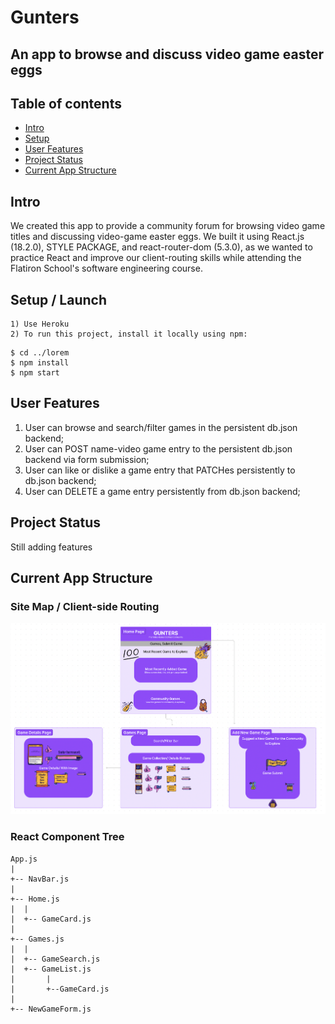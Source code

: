 # Gunters
## An app to browse and discuss video game easter eggs

## Table of contents
* [Intro](#intro)
* [Setup](#setup)
* [User Features](#user-features)
* [Project Status](#project-status)
* [Current App Structure](#current-app-structure)

## Intro 
We created this app to provide a community forum for browsing video game titles and discussing video-game easter eggs. We built it using React.js (18.2.0), STYLE PACKAGE, and react-router-dom (5.3.0), as we wanted to practice React and improve our client-routing skills while attending the Flatiron School's software engineering course. 

## Setup / Launch
    1) Use Heroku
    2) To run this project, install it locally using npm:

```
$ cd ../lorem
$ npm install
$ npm start
```

## User Features
1) User can browse and search/filter games in the persistent db.json backend;
2) User can POST name-video game entry to the persistent db.json backend via form submission;
3) User can like or dislike a game entry that PATCHes persistently to db.json backend;
4) User can DELETE a game entry persistently from db.json backend;

## Project Status
Still adding features

## Current App Structure
### Site Map / Client-side Routing
<img src="./public/Site_Map.png" alt="image of site map">

### React Component Tree
```
App.js
|
+-- NavBar.js
|    
+-- Home.js
|  |  
|  +-- GameCard.js
|    
+-- Games.js
|  |  
|  +-- GameSearch.js
|  +-- GameList.js
|       |  
|       +--GameCard.js
|    
+-- NewGameForm.js
```
